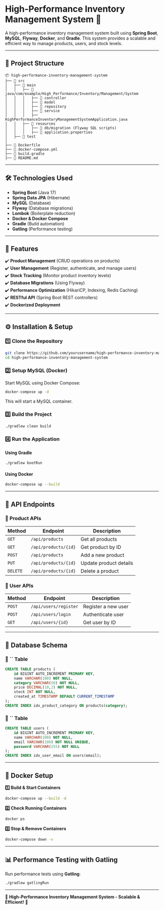 # High-Performance Inventory Management System 🚀

A high-performance inventory management system built using **Spring Boot**, **MySQL**, **Flyway**, **Docker**, and **Gradle**. This system provides a scalable and efficient way to manage products, users, and stock levels.

---

## **📂 Project Structure**

```
📦 high-performance-inventory-management-system
├── 📁 src
│   ├── 📁 main
│   │   ├── 📁 java/com/example/High_Performance/Inventory/Management/System
│   │   │   ├── 📁 controller
│   │   │   ├── 📁 model
│   │   │   ├── 📁 repository
│   │   │   ├── 📁 service
│   │   │   ├── HighPerformanceInventoryManagementSystemApplication.java
│   │   ├── 📁 resources
│   │   │   ├── 📁 db/migration (Flyway SQL scripts)
│   │   │   ├── 📄 application.properties
│   ├── 📁 test
│
├── 📄 Dockerfile
├── 📄 docker-compose.yml
├── 📄 build.gradle
├── 📄 README.md
```

---

## **🛠️ Technologies Used**

- **Spring Boot** (Java 17)
- **Spring Data JPA** (Hibernate)
- **MySQL** (Database)
- **Flyway** (Database migrations)
- **Lombok** (Boilerplate reduction)
- **Docker & Docker Compose**
- **Gradle** (Build automation)
- **Gatling** (Performance testing)

---

## **🚀 Features**

✔️ **Product Management** (CRUD operations on products)\
✔️ **User Management** (Register, authenticate, and manage users)\
✔️ **Stock Tracking** (Monitor product inventory levels)\
✔️ **Database Migrations** (Using Flyway)\
✔️ **Performance Optimization** (HikariCP, Indexing, Redis Caching)\
✔️ **RESTful API** (Spring Boot REST controllers)\
✔️ **Dockerized Deployment**

---

## **⚙️ Installation & Setup**

### **1️⃣ Clone the Repository**

```sh
git clone https://github.com/yourusername/high-performance-inventory-management-system.git
cd high-performance-inventory-management-system
```

### **2️⃣ Setup MySQL (Docker)**

Start MySQL using Docker Compose:

```sh
docker-compose up -d
```

This will start a MySQL container.

### **3️⃣ Build the Project**

```sh
./gradlew clean build
```

### **4️⃣ Run the Application**

#### **Using Gradle**

```sh
./gradlew bootRun
```

#### **Using Docker**

```sh
docker-compose up --build
```

---

## **📝 API Endpoints**

### **🔹 Product APIs**

| Method   | Endpoint             | Description            |
| -------- | -------------------- | ---------------------- |
| `GET`    | `/api/products`      | Get all products       |
| `GET`    | `/api/products/{id}` | Get product by ID      |
| `POST`   | `/api/products`      | Add a new product      |
| `PUT`    | `/api/products/{id}` | Update product details |
| `DELETE` | `/api/products/{id}` | Delete a product       |

### **🔹 User APIs**

| Method | Endpoint              | Description         |
| ------ | --------------------- | ------------------- |
| `POST` | `/api/users/register` | Register a new user |
| `POST` | `/api/users/login`    | Authenticate user   |
| `GET`  | `/api/users/{id}`     | Get user by ID      |

---

## **📜 Database Schema**

### **🔹 **``** Table**

```sql
CREATE TABLE products (
    id BIGINT AUTO_INCREMENT PRIMARY KEY,
    name VARCHAR(100) NOT NULL,
    category VARCHAR(50) NOT NULL,
    price DECIMAL(10,2) NOT NULL,
    stock INT NOT NULL,
    created_at TIMESTAMP DEFAULT CURRENT_TIMESTAMP
);
CREATE INDEX idx_product_category ON products(category);
```

### **🔹 **``** Table**

```sql
CREATE TABLE users (
    id BIGINT AUTO_INCREMENT PRIMARY KEY,
    name VARCHAR(100) NOT NULL,
    email VARCHAR(100) NOT NULL UNIQUE,
    password VARCHAR(255) NOT NULL
);
CREATE INDEX idx_user_email ON users(email);
```

---

## **🐳 Docker Setup**

**1️⃣ Build & Start Containers**

```sh
docker-compose up --build -d
```

**2️⃣ Check Running Containers**

```sh
docker ps
```

**3️⃣ Stop & Remove Containers**

```sh
docker-compose down -v
```

---

## **📊 Performance Testing with Gatling**

Run performance tests using **Gatling**:

```sh
./gradlew gatlingRun
```

---

🚀 **High-Performance Inventory Management System - Scalable & Efficient!** 🚀

